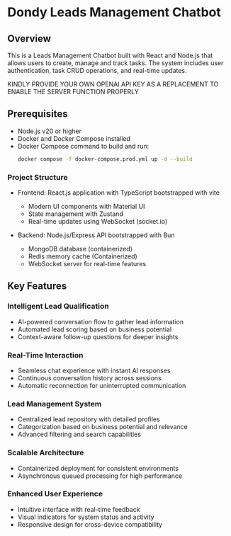 # Dondy Leads Management Chatbot

## Overview

This is a Leads Management Chatbot built with React and Node.js that allows users to create, manage and track tasks. The system includes user authentication, task CRUD operations, and real-time updates.

KINDLY PROVIDE YOUR OWN OPENAI API KEY AS A REPLACEMENT TO ENABLE THE SERVER FUNCTION PROPERLY

## Prerequisites

- Node.js v20 or higher
- Docker and Docker Compose installed
- Docker Compose command to build and run:
  ```bash
  docker compose -f docker-compose.prod.yml up -d --build
  ```

### Project Structure

- Frontend: React.js application with TypeScript bootstrapped with vite

  - Modern UI components with Material UI
  - State management with Zustand
  - Real-time updates using WebSocket (socket.io)

- Backend: Node.js/Express API bootstrapped with Bun
  - MongoDB database (containerized)
  - Redis memory cache (Containerized)
  - WebSocket server for real-time features

## Key Features

### Intelligent Lead Qualification

- AI-powered conversation flow to gather lead information
- Automated lead scoring based on business potential
- Context-aware follow-up questions for deeper insights

### Real-Time Interaction

- Seamless chat experience with instant AI responses
- Continuous conversation history across sessions
- Automatic reconnection for uninterrupted communication

### Lead Management System

- Centralized lead repository with detailed profiles
- Categorization based on business potential and relevance
- Advanced filtering and search capabilities

### Scalable Architecture

- Containerized deployment for consistent environments
- Asynchronous queued processing for high performance

### Enhanced User Experience

- Intuitive interface with real-time feedback
- Visual indicators for system status and activity
- Responsive design for cross-device compatibility
